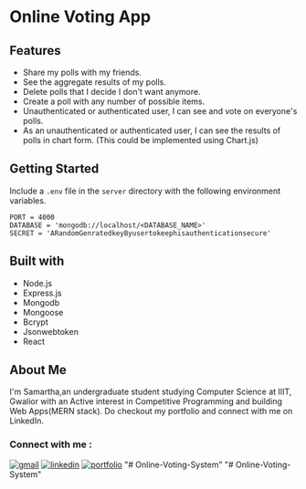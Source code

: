 # Online Voting App

## Features

- Share my polls with my friends.
- See the aggregate results of my polls.
- Delete polls that I decide I don't want anymore.
- Create a poll with any number of possible items.
- Unauthenticated or authenticated user, I can see and vote on everyone's polls.
- As an unauthenticated or authenticated user, I can see the results of polls in chart form. (This could be implemented using Chart.js)

## Getting Started

Include a `.env` file in the `server` directory with the following environment variables.

```
PORT = 4000
DATABASE = 'mongodb://localhost/<DATABASE_NAME>'
SECRET = 'ARandomGenratedkeyByusertokeephisauthenticationsecure'
```

## Built with

- Node.js
- Express.js
- Mongodb
- Mongoose
- Bcrypt
- Jsonwebtoken
- React

## About Me

I'm Samartha,an undergraduate student studying Computer Science at IIIT, Gwalior with an Active interest in Competitive Programming and building Web Apps(MERN stack). Do checkout my portfolio and connect with me on LinkedIn.

### Connect with me :

[![gmail](https://img.shields.io/badge/Gmail-D14836?style=for-the-badge&logo=gmail&logoColor=white)](mailto:samarthajadhao5611@gmail.com)
[![linkedin](https://img.shields.io/badge/linkedin-0A66C2?style=for-the-badge&logo=linkedin&logoColor=white)](https://www.linkedin.com/in/samarth5611/)
[![portfolio](https://img.shields.io/badge/my_portfolio-000?style=for-the-badge&logo=ko-fi&logoColor=white)](https://samartha5611.github.io/)
"# Online-Voting-System" 
"# Online-Voting-System" 
